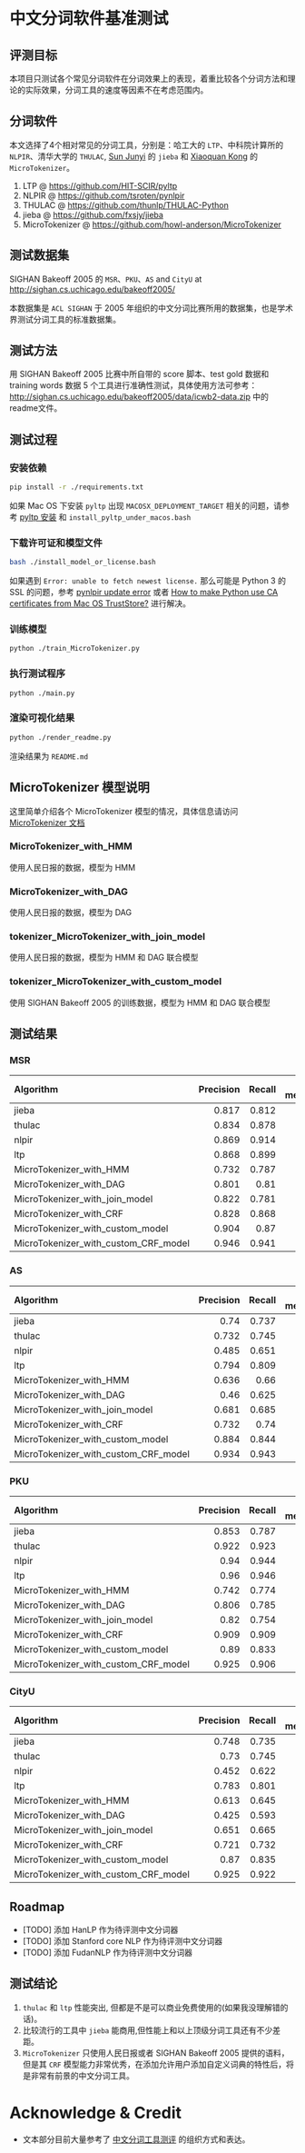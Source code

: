 # 中文分词软件基准测试

## 评测目标
本项目只测试各个常见分词软件在分词效果上的表现，着重比较各个分词方法和理论的实际效果，分词工具的速度等因素不在考虑范围内。

## 分词软件
本文选择了4个相对常见的分词工具，分别是：哈工大的 `LTP`、中科院计算所的 `NLPIR`、清华大学的 `THULAC`, [Sun Junyi](https://github.com/fxsjy) 的 `jieba` 和 [Xiaoquan Kong](https://github.com/howl-anderson) 的 `MicroTokenizer`。

1. LTP @ https://github.com/HIT-SCIR/pyltp
2. NLPIR @ https://github.com/tsroten/pynlpir
3. THULAC @ https://github.com/thunlp/THULAC-Python
4. jieba @ https://github.com/fxsjy/jieba
5. MicroTokenizer @ https://github.com/howl-anderson/MicroTokenizer

## 测试数据集
SIGHAN Bakeoff 2005 的 `MSR`、`PKU`、`AS` and `CityU` at http://sighan.cs.uchicago.edu/bakeoff2005/

本数据集是 `ACL SIGHAN` 于 2005 年组织的中文分词比赛所用的数据集，也是学术界测试分词工具的标准数据集。

## 测试方法
用 SIGHAN Bakeoff 2005 比赛中所自带的 score 脚本、test gold 数据和 training words 数据 5 个工具进行准确性测试，具体使用方法可参考：http://sighan.cs.uchicago.edu/bakeoff2005/data/icwb2-data.zip 中的readme文件。

## 测试过程
### 安装依赖
```bash
pip install -r ./requirements.txt
```

如果 Mac OS 下安装 `pyltp` 出现 `MACOSX_DEPLOYMENT_TARGET` 相关的问题，请参考 [pyltp 安装](https://github.com/HIT-SCIR/pyltp#%E5%AE%89%E8%A3%85) 和 `install_pyltp_under_macos.bash`


### 下载许可证和模型文件
```bash
bash ./install_model_or_license.bash
```

如果遇到 `Error: unable to fetch newest license.` 那么可能是 Python 3 的 SSL 的问题，参考 [pynlpir update error](https://github.com/tsroten/pynlpir/issues/108) 或者 [How to make Python use CA certificates from Mac OS TrustStore?](https://stackoverflow.com/questions/40684543/how-to-make-python-use-ca-certificates-from-mac-os-truststore) 进行解决。

### 训练模型
```bash
python ./train_MicroTokenizer.py
```

### 执行测试程序
```bash
python ./main.py
```

### 渲染可视化结果
```bash
python ./render_readme.py
```

渲染结果为 `README.md`

## MicroTokenizer 模型说明
这里简单介绍各个 MicroTokenizer 模型的情况，具体信息请访问 [MicroTokenizer 文档](https://github.com/howl-anderson/MicroTokenizer)

### MicroTokenizer_with_HMM
使用人民日报的数据，模型为 HMM

### MicroTokenizer_with_DAG
使用人民日报的数据，模型为 DAG

### tokenizer_MicroTokenizer_with_join_model
使用人民日报的数据，模型为 HMM 和 DAG 联合模型

### tokenizer_MicroTokenizer_with_custom_model
使用 SIGHAN Bakeoff 2005 的训练数据，模型为 HMM 和 DAG 联合模型

## 测试结果

### MSR
| Algorithm                            |   Precision |   Recall |   F1-measure |
|:-------------------------------------|------------:|---------:|-------------:|
| jieba                                |       0.817 |    0.812 |        0.815 |
| thulac                               |       0.834 |    0.878 |        0.856 |
| nlpir                                |       0.869 |    0.914 |        0.891 |
| ltp                                  |       0.868 |    0.899 |        0.883 |
| MicroTokenizer_with_HMM              |       0.732 |    0.787 |        0.758 |
| MicroTokenizer_with_DAG              |       0.801 |    0.81  |        0.805 |
| MicroTokenizer_with_join_model       |       0.822 |    0.781 |        0.801 |
| MicroTokenizer_with_CRF              |       0.828 |    0.868 |        0.847 |
| MicroTokenizer_with_custom_model     |       0.904 |    0.87  |        0.886 |
| MicroTokenizer_with_custom_CRF_model |       0.946 |    0.941 |        0.943 |

### AS
| Algorithm                            |   Precision |   Recall |   F1-measure |
|:-------------------------------------|------------:|---------:|-------------:|
| jieba                                |       0.74  |    0.737 |        0.738 |
| thulac                               |       0.732 |    0.745 |        0.738 |
| nlpir                                |       0.485 |    0.651 |        0.556 |
| ltp                                  |       0.794 |    0.809 |        0.801 |
| MicroTokenizer_with_HMM              |       0.636 |    0.66  |        0.648 |
| MicroTokenizer_with_DAG              |       0.46  |    0.625 |        0.53  |
| MicroTokenizer_with_join_model       |       0.681 |    0.685 |        0.683 |
| MicroTokenizer_with_CRF              |       0.732 |    0.74  |        0.736 |
| MicroTokenizer_with_custom_model     |       0.884 |    0.844 |        0.864 |
| MicroTokenizer_with_custom_CRF_model |       0.934 |    0.943 |        0.938 |

### PKU
| Algorithm                            |   Precision |   Recall |   F1-measure |
|:-------------------------------------|------------:|---------:|-------------:|
| jieba                                |       0.853 |    0.787 |        0.818 |
| thulac                               |       0.922 |    0.923 |        0.923 |
| nlpir                                |       0.94  |    0.944 |        0.942 |
| ltp                                  |       0.96  |    0.946 |        0.953 |
| MicroTokenizer_with_HMM              |       0.742 |    0.774 |        0.758 |
| MicroTokenizer_with_DAG              |       0.806 |    0.785 |        0.795 |
| MicroTokenizer_with_join_model       |       0.82  |    0.754 |        0.786 |
| MicroTokenizer_with_CRF              |       0.909 |    0.909 |        0.909 |
| MicroTokenizer_with_custom_model     |       0.89  |    0.833 |        0.861 |
| MicroTokenizer_with_custom_CRF_model |       0.925 |    0.906 |        0.915 |

### CityU
| Algorithm                            |   Precision |   Recall |   F1-measure |
|:-------------------------------------|------------:|---------:|-------------:|
| jieba                                |       0.748 |    0.735 |        0.742 |
| thulac                               |       0.73  |    0.745 |        0.738 |
| nlpir                                |       0.452 |    0.622 |        0.524 |
| ltp                                  |       0.783 |    0.801 |        0.792 |
| MicroTokenizer_with_HMM              |       0.613 |    0.645 |        0.629 |
| MicroTokenizer_with_DAG              |       0.425 |    0.593 |        0.495 |
| MicroTokenizer_with_join_model       |       0.651 |    0.665 |        0.658 |
| MicroTokenizer_with_CRF              |       0.721 |    0.732 |        0.726 |
| MicroTokenizer_with_custom_model     |       0.87  |    0.835 |        0.852 |
| MicroTokenizer_with_custom_CRF_model |       0.925 |    0.922 |        0.923 |


## Roadmap
* [TODO] 添加 HanLP 作为待评测中文分词器
* [TODO] 添加 Stanford core NLP 作为待评测中文分词器
* [TODO] 添加 FudanNLP 作为待评测中文分词器

## 测试结论
1. `thulac` 和 `ltp` 性能突出, 但都是不是可以商业免费使用的(如果我没理解错的话)。
2. 比较流行的工具中 `jieba` 能商用,但性能上和以上顶级分词工具还有不少差距。
3. `MicroTokenizer` 只使用人民日报或者 SIGHAN Bakeoff 2005 提供的语料，但是其 `CRF` 模型能力非常优秀，在添加允许用户添加自定义词典的特性后，将是非常有前景的中文分词工具。

# Acknowledge & Credit
* 文本部分目前大量参考了 [中文分词工具测评](http://rsarxiv.github.io/2016/11/29/%E4%B8%AD%E6%96%87%E5%88%86%E8%AF%8D%E5%B7%A5%E5%85%B7%E6%B5%8B%E8%AF%84/) 的组织方式和表达。